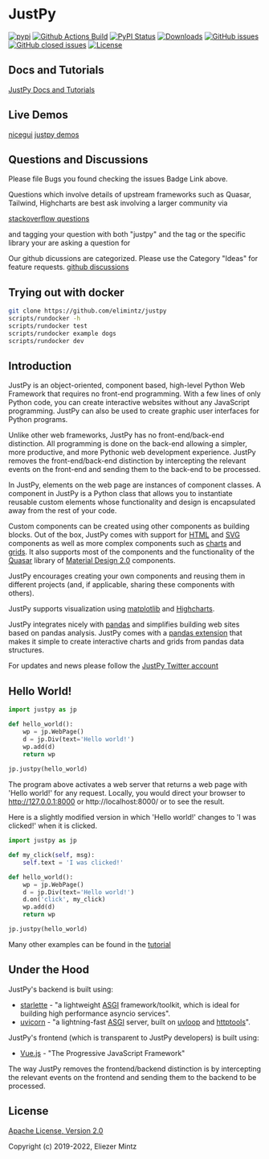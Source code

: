 # JustPy

[![pypi](https://img.shields.io/pypi/pyversions/justpy)](https://pypi.org/project/justpy/)
[![Github Actions Build](https://github.com/elimintz/justpy/workflows/Build/badge.svg?branch=master)](https://github.com/elimintz/justpy/actions?query=workflow%3ABuild+branch%3Amaster)
[![PyPI Status](https://img.shields.io/pypi/v/justpy.svg)](https://pypi.python.org/pypi/justpy/)
[![Downloads](https://pepy.tech/badge/justpy)](https://pepy.tech/project/justpy)
[![GitHub issues](https://img.shields.io/github/issues/elimintz/justpy.svg)](https://github.com/elimintz/justpy/issues)
[![GitHub closed issues](https://img.shields.io/github/issues-closed/elimintz/justpy.svg)](https://github.com/elimintz/justpy/issues/?q=is%3Aissue+is%3Aclosed)
[![License](https://img.shields.io/github/license/elimintz/justpy.svg)](https://www.apache.org/licenses/LICENSE-2.0)

## Docs and Tutorials
[JustPy Docs and Tutorials](https://justpy.io)

## Live Demos
[nicegui](https://nicegui.io/)
[justpy demos](https://jpdemo.bitplan.com)

## Questions and Discussions
Please file Bugs you found checking the issues Badge Link above.

Questions which involve details of upstream frameworks such as 
Quasar, Tailwind, Highcharts are best ask involving a larger community via 

[stackoverflow questions](https://stackoverflow.com/questions/tagged/justpy)

and tagging your question with both "justpy" and the tag or the specific library your are asking a question for

Our github dicussions are categorized. Please use the Category "Ideas" for feature requests. 
[github discussions](https://github.com/elimintz/justpy/discussions)

## Trying out with docker
```bash
git clone https://github.com/elimintz/justpy
scripts/rundocker -h
scripts/rundocker test
scripts/rundocker example dogs
scripts/rundocker dev
```
## Introduction

JustPy is an object-oriented, component based, high-level Python Web Framework that requires no front-end programming. With a few lines of only Python code, you can create interactive websites without any JavaScript programming. JustPy can also be used to create graphic user interfaces for Python programs. 

Unlike other web frameworks, JustPy has no front-end/back-end distinction. All programming is done on the back-end allowing a simpler, more productive, and more Pythonic web development experience. JustPy removes the front-end/back-end distinction by intercepting the relevant events on the front-end and sending them to the back-end to be processed. 

In JustPy, elements on the web page are instances of component classes. A component in JustPy is a Python class that allows you to instantiate reusable custom elements whose functionality and design is encapsulated away from the rest of your code. 

Custom components can be created using other components as building blocks. Out of the box, JustPy comes with support for [HTML](https://justpy.io/#/tutorial/html_components) and [SVG](https://justpy.io/#/tutorial/svg_components) components as well as more complex components such as [charts](https://justpy.io/#/charts_tutorial/introduction) and [grids](https://justpy.io/#/grids_tutorial/introduction).  It also supports most of the components and the functionality of the [Quasar](https://quasar.dev/) library of [Material Design 2.0](https://material.io/) components.

JustPy encourages creating your own components and reusing them in different projects (and, if applicable, sharing these components with others). 

JustPy supports visualization using [matplotlib](https://justpy.io/#/tutorial/matplotlib) and [Highcharts](https://justpy.io/#/charts_tutorial/introduction).

JustPy integrates nicely with [pandas](https://pandas.pydata.org/) and simplifies building web sites based on pandas analysis. JustPy comes with a [pandas extension](https://justpy.io/#/charts_tutorial/pandas?id=using-the-pandas-extension) that makes it simple to create interactive charts and grids from pandas data structures.

For updates and news please follow the [JustPy Twitter account](https://twitter.com/justpyframework)

## Hello World!

```python
import justpy as jp

def hello_world():
    wp = jp.WebPage()
    d = jp.Div(text='Hello world!')
    wp.add(d)
    return wp
    
jp.justpy(hello_world)
```

The program above activates a web server that returns a web page with 'Hello world!' for any request. Locally, you would direct your browser to http://127.0.0.1:8000 or http://localhost:8000/ or  to see the result.

Here is a slightly modified version in which 'Hello world!' changes to 'I was clicked!' when it is clicked.

```python
import justpy as jp

def my_click(self, msg):
    self.text = 'I was clicked!'

def hello_world():
    wp = jp.WebPage()
    d = jp.Div(text='Hello world!')
    d.on('click', my_click)
    wp.add(d)
    return wp

jp.justpy(hello_world)
```

Many other examples can be found in the [tutorial](https://justpy.io/#/tutorial/getting_started)

## Under the Hood

JustPy's backend is built using: 
* [starlette](https://www.starlette.io/) - "a lightweight [ASGI](https://asgi.readthedocs.io/en/latest/) framework/toolkit, which is ideal for building high performance asyncio services".
* [uvicorn](https://www.uvicorn.org/) - "a lightning-fast [ASGI](https://asgi.readthedocs.io/en/latest/) server, built on [uvloop](https://github.com/MagicStack/uvloop) and [httptools](https://github.com/MagicStack/httptools)".

JustPy's frontend (which is transparent to JustPy developers) is built using: 
* [Vue.js](https://vuejs.org/) - "The Progressive JavaScript Framework"

The way JustPy removes the frontend/backend distinction is by intercepting the relevant events on the frontend and sending them to the backend to be processed. 

## License 

[Apache License, Version 2.0](http://www.apache.org/licenses/LICENSE-2.0.txt)

Copyright (c) 2019-2022, Eliezer Mintz
